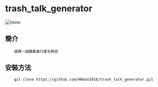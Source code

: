 # trash_talk_generator
![nono](https://media.giphy.com/media/ghSthIMl32wotNBlnS/giphy.gif)

## 簡介
        選擇一個職業進行產生幹話
## 安裝方法 
        git clone https://github.com/HKman2018/trash_talk_generator.git
     
